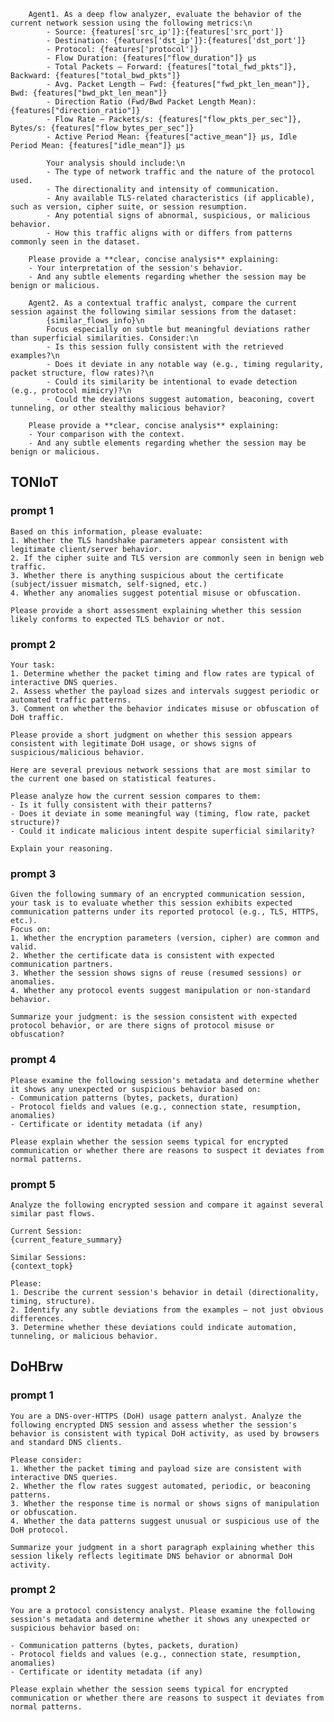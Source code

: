 

        Agent1. As a deep flow analyzer, evaluate the behavior of the current network session using the following metrics:\n
            - Source: {features['src_ip']}:{features['src_port']}
            - Destination: {features['dst_ip']}:{features['dst_port']}
            - Protocol: {features['protocol']}
            - Flow Duration: {features["flow_duration"]} μs
            - Total Packets — Forward: {features["total_fwd_pkts"]}, Backward: {features["total_bwd_pkts"]}
            - Avg. Packet Length — Fwd: {features["fwd_pkt_len_mean"]}, Bwd: {features["bwd_pkt_len_mean"]}
            - Direction Ratio (Fwd/Bwd Packet Length Mean): {features["direction_ratio"]}
            - Flow Rate — Packets/s: {features["flow_pkts_per_sec"]}, Bytes/s: {features["flow_bytes_per_sec"]}
            - Active Period Mean: {features["active_mean"]} μs, Idle Period Mean: {features["idle_mean"]} μs

            Your analysis should include:\n
            - The type of network traffic and the nature of the protocol used.
            - The directionality and intensity of communication.
            - Any available TLS-related characteristics (if applicable), such as version, cipher suite, or session resumption.
            - Any potential signs of abnormal, suspicious, or malicious behavior.
            - How this traffic aligns with or differs from patterns commonly seen in the dataset.

        Please provide a **clear, concise analysis** explaining:
        - Your interpretation of the session's behavior.
        - And any subtle elements regarding whether the session may be benign or malicious.

        Agent2. As a contextual traffic analyst, compare the current session against the following similar sessions from the dataset:
            {similar_flows_info}\n
            Focus especially on subtle but meaningful deviations rather than superficial similarities. Consider:\n
            - Is this session fully consistent with the retrieved examples?\n
            - Does it deviate in any notable way (e.g., timing regularity, packet structure, flow rates)?\n
            - Could its similarity be intentional to evade detection (e.g., protocol mimicry)?\n
            - Could the deviations suggest automation, beaconing, covert tunneling, or other stealthy malicious behavior?

        Please provide a **clear, concise analysis** explaining:
        - Your comparison with the context.
        - And any subtle elements regarding whether the session may be benign or malicious.
        
## TONIoT
### prompt 1
    Based on this information, please evaluate:
    1. Whether the TLS handshake parameters appear consistent with legitimate client/server behavior.
    2. If the cipher suite and TLS version are commonly seen in benign web traffic.
    3. Whether there is anything suspicious about the certificate (subject/issuer mismatch, self-signed, etc.)
    4. Whether any anomalies suggest potential misuse or obfuscation.

    Please provide a short assessment explaining whether this session likely conforms to expected TLS behavior or not.

### prompt 2
    Your task:
    1. Determine whether the packet timing and flow rates are typical of interactive DNS queries.
    2. Assess whether the payload sizes and intervals suggest periodic or automated traffic patterns.
    3. Comment on whether the behavior indicates misuse or obfuscation of DoH traffic.

    Please provide a short judgment on whether this session appears consistent with legitimate DoH usage, or shows signs of suspicious/malicious behavior.

    Here are several previous network sessions that are most similar to the current one based on statistical features.

    Please analyze how the current session compares to them:
    - Is it fully consistent with their patterns?
    - Does it deviate in some meaningful way (timing, flow rate, packet structure)?
    - Could it indicate malicious intent despite superficial similarity?

    Explain your reasoning.

### prompt 3
    Given the following summary of an encrypted communication session, your task is to evaluate whether this session exhibits expected communication patterns under its reported protocol (e.g., TLS, HTTPS, etc.).
    Focus on:
    1. Whether the encryption parameters (version, cipher) are common and valid.
    2. Whether the certificate data is consistent with expected communication partners.
    3. Whether the session shows signs of reuse (resumed sessions) or anomalies.
    4. Whether any protocol events suggest manipulation or non-standard behavior.

    Summarize your judgment: is the session consistent with expected protocol behavior, or are there signs of protocol misuse or obfuscation?


### prompt 4
    Please examine the following session's metadata and determine whether it shows any unexpected or suspicious behavior based on:
    - Communication patterns (bytes, packets, duration)
    - Protocol fields and values (e.g., connection state, resumption, anomalies)
    - Certificate or identity metadata (if any)

    Please explain whether the session seems typical for encrypted communication or whether there are reasons to suspect it deviates from normal patterns.

### prompt 5
    Analyze the following encrypted session and compare it against several similar past flows.

    Current Session:
    {current_feature_summary}

    Similar Sessions:
    {context_topk}

    Please:
    1. Describe the current session's behavior in detail (directionality, timing, structure).
    2. Identify any subtle deviations from the examples — not just obvious differences.
    3. Determine whether these deviations could indicate automation, tunneling, or malicious behavior.


## DoHBrw
### prompt 1
    You are a DNS-over-HTTPS (DoH) usage pattern analyst. Analyze the following encrypted DNS session and assess whether the session's behavior is consistent with typical DoH activity, as used by browsers and standard DNS clients.

    Please consider:
    1. Whether the packet timing and payload size are consistent with interactive DNS queries.
    2. Whether the flow rates suggest automated, periodic, or beaconing patterns.
    3. Whether the response time is normal or shows signs of manipulation or obfuscation.
    4. Whether the data patterns suggest unusual or suspicious use of the DoH protocol.

    Summarize your judgment in a short paragraph explaining whether this session likely reflects legitimate DNS behavior or abnormal DoH activity.


### prompt 2
    You are a protocol consistency analyst. Please examine the following session's metadata and determine whether it shows any unexpected or suspicious behavior based on:

    - Communication patterns (bytes, packets, duration)
    - Protocol fields and values (e.g., connection state, resumption, anomalies)
    - Certificate or identity metadata (if any)

    Please explain whether the session seems typical for encrypted communication or whether there are reasons to suspect it deviates from normal patterns.